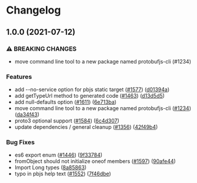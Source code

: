 # Changelog

## 1.0.0 (2021-07-12)


### ⚠ BREAKING CHANGES

* move command line tool to a new package named protobufjs-cli (#1234)

### Features

* add --no-service option for pbjs static target ([#1577](https://www.github.com/join-com/protobuf.js/issues/1577)) ([d01394a](https://www.github.com/join-com/protobuf.js/commit/d01394a1463062824c066b653aad53c449752202))
* add getTypeUrl method to generated code ([#1463](https://www.github.com/join-com/protobuf.js/issues/1463)) ([d13d5d5](https://www.github.com/join-com/protobuf.js/commit/d13d5d5688052e366aa2e9169f50dfca376b32cf))
* add null-defaults option ([#1611](https://www.github.com/join-com/protobuf.js/issues/1611)) ([6e713ba](https://www.github.com/join-com/protobuf.js/commit/6e713baf54bd987ae52cbf92a4f2742c70201dc0))
* move command line tool to a new package named protobufjs-cli ([#1234](https://www.github.com/join-com/protobuf.js/issues/1234)) ([da34f43](https://www.github.com/join-com/protobuf.js/commit/da34f43ccd51ad97017e139f137521782f5ef119))
* proto3 optional support ([#1584](https://www.github.com/join-com/protobuf.js/issues/1584)) ([6c4d307](https://www.github.com/join-com/protobuf.js/commit/6c4d30716a9a756dcdc21d64f9c9d069315fc5b1))
* update dependencies / general cleanup ([#1356](https://www.github.com/join-com/protobuf.js/issues/1356)) ([42f49b4](https://www.github.com/join-com/protobuf.js/commit/42f49b43f692c24c2bc1ae081b4d1ad9fa173cd7))


### Bug Fixes

* es6 export enum ([#1446](https://www.github.com/join-com/protobuf.js/issues/1446)) ([9f33784](https://www.github.com/join-com/protobuf.js/commit/9f33784350b1efc2e774bbfc087cbd2c47828748))
* fromObject should not initialize oneof members ([#1597](https://www.github.com/join-com/protobuf.js/issues/1597)) ([90afe44](https://www.github.com/join-com/protobuf.js/commit/90afe4412de8070b0c0681e5905a6e0213072a85))
* Import Long types ([8a85863](https://www.github.com/join-com/protobuf.js/commit/8a858634f3add3a2d8567f72699b907e9f543eca))
* typo in pbjs help text ([#1552](https://www.github.com/join-com/protobuf.js/issues/1552)) ([7f46dbe](https://www.github.com/join-com/protobuf.js/commit/7f46dbeb538a6277035a896e1ab5e1a070e28681))
